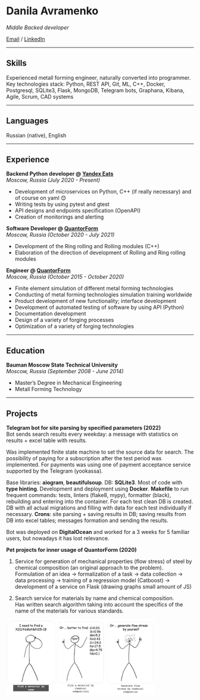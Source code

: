 # Danila Avramenko
_Middle Backed developer_ <br>

[Email](mailto:danila.avramenko@gmail.com) / [LinkedIn](https://www.linkedin.com/in/danila-avramenko-77912ab9/)

___
## Skills
Experienced metall forming engineer, naturally converted into programmer.
Key technologies stack: Python, REST API, Git, ML, C++, Docker, Postgresql, SQLite3, Flask, MongoDB, Telegram bots, Graphana, Kibana, Agile, Scrum, CAD systems

___
## Languages

Russian (native), English <br>

___
## Experience

**Backend Python developer @ [Yandex Eats](https://www.wikiwand.com/en/Yandex_Eda)** <br>
_Moscow, Russia (July 2020 - Present)_ <br>
- Development of microservices on Python, C++ (if really necessary) and of course on yaml 😊
- Writing tests by using pytest and gtest
- API designs and endpoints specification (OpenAPI)
- Creation of monitorings and alerting



**Software Developer @ [QuantorForm](https://www.linkedin.com/company/quantor-form/about/)** <br>
_Moscow, Russia (October 2020 - July 2021)_ <br>
- Development of the Ring rolling and Rolling modules (C++)
- Elaboration of the direction of development of Rolling and Ring rolling modules



**Engineer @ [QuantorForm](https://www.linkedin.com/company/quantor-form/about/)** <br>
_Moscow, Russia (October 2015 - October 2020)_ <br>
- Finite element simulation of different metal forming technologies
- Conducting of metal forming technologies simulation training worldwide
- Product development of new functionality; interface development
- Development of automated testing of software by using API (Python)
- Documentation development
- Design of a variety of forging processes
- Optimization of a variety of forging technologies

___
## Education
**Bauman Moscow State Technical University** <br>
_Moscow, Russia (September 2008 - June 2014)_ <br>
- Master’s Degree in Mechanical Engineering
- Metall Forming Technology

___
## Projects
**Telegram bot for site parsing by specified parameters (2022)** <br>
Bot sends search results every weekday: a message with statistics on results + excel table with results.

Was implemented finite state machine to set the source data for search. 
The possibility of paying for a subscription after the test period was implemented. For payments was using one of payment acceptance service supported by the Telegram (yookassa). 

Base libraries: **aiogram**, **beautifulsoup**. DB: **SQLite3**. Most of code with **type hinting**. Development and deployment using **Docker**. **Makefile** to run frequent commands: tests, linters (flake8, mypy), formatter (black), rebuilding and entering into the container. For each test clean DB is created. DB with all actual migrations and filling with data for each test individually if necessary. **Crons**: site parsing + saving results in DB; saving results from DB into excel tables; messages formation and sending the results.

Bot was deployed on **DigitalOcean** and worked for a 3 weeks for 5 familiar users, but nowadays it has lost relevance. 


**Pet projects for inner usage of QuantorForm (2020)** <br>
1. Service for generation of mechanical properties (flow stress) of steel by chemical composition (an original approach to the problem).  
Formulation of an idea -> formalization of a task -> data collection -> data processing -> training of a regression model (Catboost) -> development of a service on Flask (drawing graphs small amount of JS)

2. Search service for materials by name and chemical composition.  
Has written search algorithm taking into account the specifics of the name of the materials for various standards.

<img src="service.jpg" alt="drawing" width="400"/> <br>
